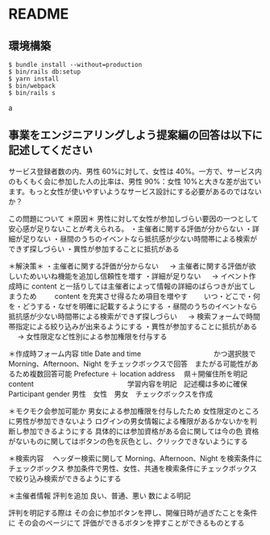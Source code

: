 # README

## 環境構築

```
$ bundle install --without=production
$ bin/rails db:setup
$ yarn install
$ bin/webpack
$ bin/rails s
```

a

## 事業をエンジニアリングしよう提案編の回答は以下に記述してください

サービス登録者数の内、男性 60%に対して、女性は 40%。一方で、サービス内のもくもく会に参加した人の比率は、男性 90%：女性 10%と大きな差が出ています。もっと女性が使いやすいようなサービス設計にする必要があるのではないか？

この問題について
＊原因＊
男性に対して女性が参加しづらい要因の一つとして
安心感が足りないことが考えられる。
・主催者に関する評価が分からない
・詳細が足りない
・昼間のうちのイベントなら抵抗感が少ない時間帯による検索ができず探しづらい
・異性が参加することに抵抗がある

＊解決策＊
・主催者に関する評価が分からない
　 → 主催者に関する評価が欲しいためいいね機能を追加し信頼性を増す
・詳細が足りない
　 → イベント作成時に content と一括りしては主催者によって情報の詳細のばらつきが出てしまうため
　　 content を充実させ得るため項目を増やす
　　いつ・どこで・何を・どうする・なぜを明確に記載するようにする
・昼間のうちのイベントなら抵抗感が少ない時間帯による検索ができず探しづらい
　 → 検索フォームで時間帯指定による絞り込みが出来るようにする
・異性が参加することに抵抗がある
　 → 女性限定など性別による参加権限を付与する

＊作成時フォーム内容
title
Date and time 　　　　　　　　　　かつ選択肢で Morning、Afternoon、Night をチェックボックスで回答　またがる可能性があるため複数回答可能
Prefecture ＋ location address 　県＋開催住所を明記
content 　　　　　　　　　　　　　学習内容を明記　記述欄は多めに確保
Participant gender 男性　女性　男女　チェックボックスを作成

＊モクモク会参加可能か
男女による参加権限を付与したため
女性限定のところに男性が参加できないよう
ログインの男女情報による権限があるかないかを判断し参加できるようにする
具体的には参加資格がある会に関しては今の色
資格がないものに関してはボタンの色を灰色とし、クリックできないようにする

＊検索内容　
ヘッダー検索に関して
Morning、Afternoon、Night を検索条件にチェックボックス
参加条件で男性、女性、共通を検索条件にチェックボックス
で絞り込み検索ができるようにする

＊主催者情報
評判を追加
良い、普通、悪い
数による明記

評判を明記する際は
その会に参加ボタンを押し、開催日時が過ぎたことを条件に
その会のページにて
評価ができるボタンを押すことができるものとする
